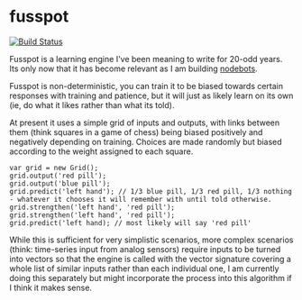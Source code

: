 # fusspot

[![Build Status](https://travis-ci.org/sdesalas/fusspot.svg?branch=master)](https://travis-ci.org/sdesalas/fusspot)

Fusspot is a learning engine I've been meaning to write for 20-odd years. Its only now that it has become relevant as I am building [nodebots](http://nodebots.io/).

Fusspot is non-deterministic, you can train it to be biased towards certain responses with training and patience, but it will just as likely learn on its own (ie, do what it likes rather than what its told). 

At present it uses a simple grid of inputs and outputs, with links between them (think squares in a game of chess) being biased positively and negatively depending on training. Choices are made randomly but biased according to the weight assigned to each square. 

```
var grid = new Grid();
grid.output('red pill');
grid.output('blue pill');
grid.predict('left hand'); // 1/3 blue pill, 1/3 red pill, 1/3 nothing - whatever it chooses it will remember with until told otherwise.
grid.strengthen('left hand', 'red pill');
grid.strengthen('left hand', 'red pill');
grid.predict('left hand); // most likely will say 'red pill'
```

While this is sufficient for very simplistic scenarios, more complex scenarios (think: time-series input from analog sensors) require inputs to be turned into vectors so that the engine is called with the vector signature covering a whole list of similar inputs rather than each individual one, I am currently doing this separately but might incorporate the process into this algorithm if I think it makes sense.
